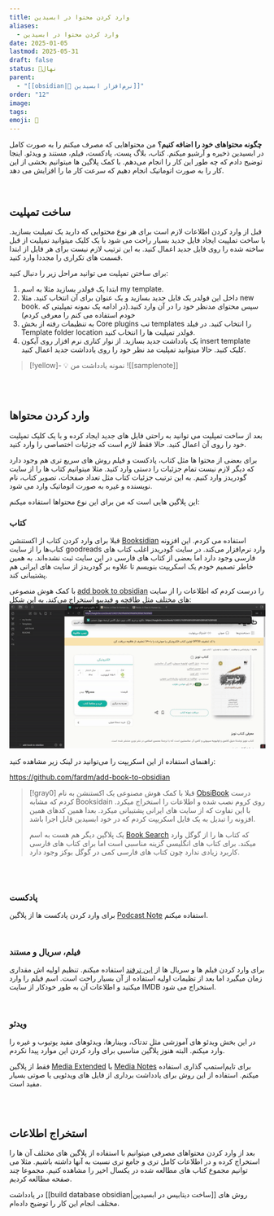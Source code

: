 ```yaml
---
title: وارد کردن محتوا در ابسیدین
aliases:
  - وارد کردن محتوا در ابسیدین
date: 2025-01-05
lastmod: 2025-05-31
draft: false
status: 🌱نهال
parent:
  - "[[obsidian|🔮 نرم‌افزار ابسیدین]]"
order: "12"
image: 
tags: 
emoji: 🌱
---
```

**چگونه محتواهای خود را اضافه کنیم؟**
من محتواهایی که مصرف میکنم را به صورت کامل در ابسیدین ذخیره و آرشیو میکنم. کتاب، بلاگ پست، پادکست، فیلم، مستند و ویدئو. اینجا توضیح دادم که چه طور این کار را انجام می‌دهم. با کمک پلاگین ها میتوانیم بخشی از این کار را به صورت اتوماتیک انجام دهیم که سرعت کار ما را افزایش می دهد.

<br/>

## ساخت تمپلیت

قبل از وارد کردن اطلاعات لازم است برای هر نوع محتوایی که دارید یک تمپلیت بسازید. با ساخت تملپیت ایجاد فایل جدید بسیار راحت می شود با یک کلیک میتوانید تمپلیت از قبل ساخته شده را روی فایل جدید اعمال کنید. به این ترتیب لازم نیست برای هر فایل از ابتدا قسمت های تکراری را مجددا وارد کنید.

برای ساختن تمپلیت می توانید مراحل زیر را دنبال کنید:
1. ابتدا یک فولدر بسازید مثلا به اسم my template.
2. داخل این فولدر یک فایل جدید بسازید و یک عنوان برای آن انتخاب کنید. مثلا new book. سپس محتوای مدنظر خود را در آن وارد کنید.(در ادامه یک نمونه تمپلیتی که خودم استفاده می کنم را معرفی کردم)
3. به تنظیمات رفته از بخش Core plugins تب templates را انتخاب کنید. در فیلد Template folder location فولدر تمپلیت ها را انتخاب کنید. 
4. یک یادداشت جدید بسازید. از نوار کناری نرم افزار روی آیکون insert template کلیک کنید. حالا میتوانید تمپلیت مد نظر خود را روی یادداشت جدید اعمال کنید.


> [!yellow]- 💡 نمونه یادداشت من
> ![[samplenote]]

<br/><br/>

## وارد کردن محتواها
بعد از ساخت تمپلیت می توانید به راحتی فایل های جدید ایجاد کرده و با یک کلیک تمپلیت خود را روی آن اعمال کنید. حالا فقط لازم است که جزئیات اختصاصی را وارد کنید.

برای بعضی از محتوا ها مثل کتاب، پادکست و فیلم روش های سریع تری هم وجود دارد که دیگر لازم نیست تمام جزئیات را دستی وارد کنید. مثلا میتوانیم کتاب ها را از سایت گودریدز وارد کنیم. به این ترتیب جزئیات کتاب مثل تعداد صفحات، تصویر کتاب، نام نویسنده و غیره به صورت اتوماتیک وارد می شود.

این پلاگین هایی است که من برای این نوع محتواها استفاده میکنم:

### کتاب
قبلا برای وارد کردن کتاب از اکستنشن [Booksidian](https://chromewebstore.google.com/detail/booksidian/aegbimnoohfodebkjojbabcfkinbjink?pli=1) استفاده می کردم. این افزونه کتاب‌ها را از سایت goodreads وارد نرم‌افزار می‌کند. در سایت گودریدز اغلب کتاب های فارسی وجود دارد اما بعضی از کتاب های فارسی در این سایت ثبت نشده‌اند. به همین خاطر تصمیم خودم یک اسکریپت بنویسم تا علاوه بر گودریدز از سایت های ایرانی هم پشتیبانی کند.

با کمک هوش منصوعی [add book to obsidian](https://github.com/fardm/add-book-to-obsidian) را درست کردم که اطلاعات را از سایت های مختلف مثل طاقچه و فیدیبو استخراج می‌کند. به این شکل:
![](https://github.com/fardm/add-book-to-obsidian/raw/main/addbookdemo.gif)

راهنمای استفاده از این اسکریپت را می‌توانید در لینک زیر مشاهده کنید:

https://github.com/fardm/add-book-to-obsidian

> [!gray0]
> قبلا با کمک هوش مصنوعی یک اکستنشن به نام  [ObsiBook](https://github.com/fardm/ObsiBook) درست کردم که مشابه Booksidain روی کروم نصب شده و اطلاعات را استخراج میکرد. با این تفاوت که از سایت های ایرانی پشتیبانی میکرد. بعدا همین کدهای همین افزونه را تبدیل به یک فایل اسکریپت کردم که در خود ابسیدین قابل اجرا باشد.
> 
> یک پلاگین دیگر هم هست به اسم [Book Search](https://github.com/anpigon/obsidian-book-search-plugin) که کتاب ها را از گوگل وارد میکند. برای کتاب های انگلیسی گزینه مناسبی است اما برای کتاب های فارسی کاربرد زیادی ندارد چون کتاب های فارسی کمی در گوگل بوکز وجود دارد.

<br/><br/>

### پادکست
برای وارد کردن پادکست ها از پلاگین [Podcast Note](https://github.com/marcjulianschwarz/obsidian-podcast-note)  استفاده میکنم.

<br/>

### فیلم، سریال و مستند
برای وارد کردن فیلم ها و سریال ها از [این ترفند](https://minimal.guide/guides/movie-database) استفاده میکنم. تنظیم اولیه اش مقداری زمان میگیرد اما بعد از تظیمات اولیه استفاده از آن بسیار راحت است. اسم فیلم را وارد میکنید و اطلاعات آن به طور خودکار از سایت IMDB استخراج می شود.

<br/>

### ویدئو
در این بخش ویدئو های آموزشی مثل تدتاک، وبینار‌ها، ویدئوهای مفید یوتیوب و غیره را وارد میکنم. البته هنوز پلاگین مناسبی برای وارد کردن این موارد پیدا نکردم.

فقط از پلاگین [Media Extended](https://github.com/PKM-er/media-extended) یا [Media Notes](https://github.com/jemstelos/obsidian-media-notes) برای تایم‌استمپ گذاری استفاده میکنم. استفاده از این روش برای یادداشت برداری از فایل های ویدئویی یا صوتی بسیار مفید است.

<br/><br/>

## استخراج اطلاعات
بعد از وارد کردن محتواهای مصرفی میتوانیم با استفاده از پلاگین های مختلف آن ها را استخراج کرده و در اطلاعات کامل تری و جامع تری نسبت به آنها داشته باشیم. مثلا می توانیم مجموع کتاب های مطالعه شده در یکسال اخیر را مشاهده کنیم. مجموعا چند صفحه مطالعه کردیم. 

در یادداشت [[build database obsidian|ساخت دیتابیس در ابسیدین]] روش های مختلف انجام این کار را توضیح داده‌ام.
